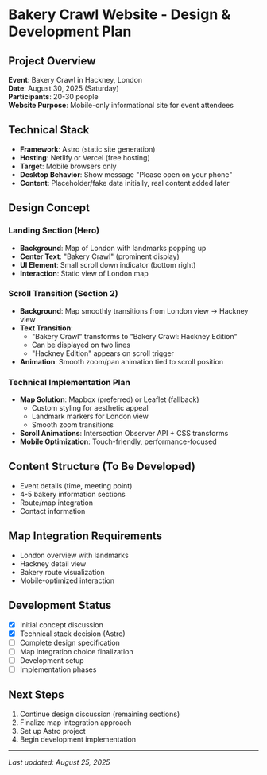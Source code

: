 # Bakery Crawl Website - Design & Development Plan

## Project Overview
**Event**: Bakery Crawl in Hackney, London  
**Date**: August 30, 2025 (Saturday)  
**Participants**: 20-30 people  
**Website Purpose**: Mobile-only informational site for event attendees  

## Technical Stack
- **Framework**: Astro (static site generation)
- **Hosting**: Netlify or Vercel (free hosting)
- **Target**: Mobile browsers only
- **Desktop Behavior**: Show message "Please open on your phone"
- **Content**: Placeholder/fake data initially, real content added later

## Design Concept

### Landing Section (Hero)
- **Background**: Map of London with landmarks popping up
- **Center Text**: "Bakery Crawl" (prominent display)
- **UI Element**: Small scroll down indicator (bottom right)
- **Interaction**: Static view of London map

### Scroll Transition (Section 2)
- **Background**: Map smoothly transitions from London view → Hackney view
- **Text Transition**: 
  - "Bakery Crawl" transforms to "Bakery Crawl: Hackney Edition"
  - Can be displayed on two lines
  - "Hackney Edition" appears on scroll trigger
- **Animation**: Smooth zoom/pan animation tied to scroll position

### Technical Implementation Plan
- **Map Solution**: Mapbox (preferred) or Leaflet (fallback)
  - Custom styling for aesthetic appeal
  - Landmark markers for London view
  - Smooth zoom transitions
- **Scroll Animations**: Intersection Observer API + CSS transforms
- **Mobile Optimization**: Touch-friendly, performance-focused

## Content Structure (To Be Developed)
- Event details (time, meeting point)
- 4-5 bakery information sections
- Route/map integration
- Contact information

## Map Integration Requirements
- London overview with landmarks
- Hackney detail view
- Bakery route visualization
- Mobile-optimized interaction

## Development Status
- [x] Initial concept discussion
- [x] Technical stack decision (Astro)
- [ ] Complete design specification
- [ ] Map integration choice finalization
- [ ] Development setup
- [ ] Implementation phases

## Next Steps
1. Continue design discussion (remaining sections)
2. Finalize map integration approach
3. Set up Astro project
4. Begin development implementation

---
*Last updated: August 25, 2025*